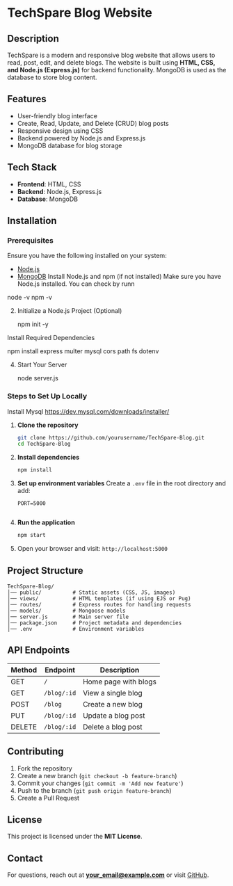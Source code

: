 # TechSpare Blog Website

## Description
TechSpare is a modern and responsive blog website that allows users to read, post, edit, and delete blogs. The website is built using **HTML, CSS, and Node.js (Express.js)** for backend functionality. MongoDB is used as the database to store blog content.

## Features
- User-friendly blog interface
- Create, Read, Update, and Delete (CRUD) blog posts
- Responsive design using CSS
- Backend powered by Node.js and Express.js
- MongoDB database for blog storage

## Tech Stack
- **Frontend**: HTML, CSS
- **Backend**: Node.js, Express.js
- **Database**: MongoDB

## Installation

### Prerequisites
Ensure you have the following installed on your system:
- [Node.js](https://nodejs.org/)
- [MongoDB](https://www.mongodb.com/)
Install Node.js and npm (if not installed)
Make sure you have Node.js installed. You can check by runn

node -v
npm -v

2. Initialize a Node.js Project (Optional)

   npm init -y

Install Required Dependencies

npm install express multer mysql cors path fs dotenv

4. Start Your Server

   node server.js

### Steps to Set Up Locally
Install Mysql
https://dev.mysql.com/downloads/installer/
1. **Clone the repository**
   ```sh
   git clone https://github.com/yourusername/TechSpare-Blog.git
   cd TechSpare-Blog
   ```

2. **Install dependencies**
   ```sh
   npm install
   ```

3. **Set up environment variables**
   Create a `.env` file in the root directory and add:
   ```env
   PORT=5000
  
   ```

4. **Run the application**
   ```sh
   npm start
   ```

5. Open your browser and visit: `http://localhost:5000`

## Project Structure
```
TechSpare-Blog/
│── public/          # Static assets (CSS, JS, images)
│── views/           # HTML templates (if using EJS or Pug)
│── routes/          # Express routes for handling requests
│── models/          # Mongoose models
│── server.js        # Main server file
│── package.json     # Project metadata and dependencies
│── .env             # Environment variables
```

## API Endpoints
| Method | Endpoint       | Description        |
|--------|--------------|--------------------|
| GET    | `/`          | Home page with blogs |
| GET    | `/blog/:id`  | View a single blog |
| POST   | `/blog`      | Create a new blog |
| PUT    | `/blog/:id`  | Update a blog post |
| DELETE | `/blog/:id`  | Delete a blog post |

## Contributing
1. Fork the repository
2. Create a new branch (`git checkout -b feature-branch`)
3. Commit your changes (`git commit -m 'Add new feature'`)
4. Push to the branch (`git push origin feature-branch`)
5. Create a Pull Request

## License
This project is licensed under the **MIT License**.

## Contact
For questions, reach out at **your_email@example.com** or visit [GitHub](https://github.com/yourusername/).
